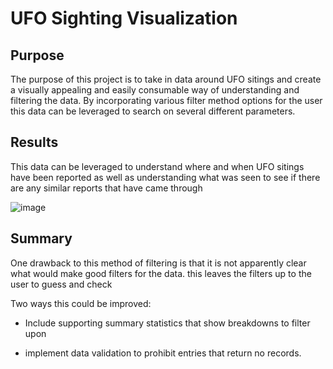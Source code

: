 # UFO Sighting Visualization

## Purpose
The purpose of this project is to take in data around UFO sitings and create a visually appealing and easily consumable way of understanding and filtering the data. By incorporating various filter method options for the user this data can be leveraged to search on several different parameters. 

## Results
This data can be leveraged to understand where and when UFO sitings have been reported as well as understanding what was seen to see if there are any similar reports that have came through

![image](link)


## Summary 
One drawback to this method of filtering is that it is not apparently clear what would make good filters for the data. this leaves the filters up to the user to guess and check

Two ways this could be improved: 
- Include supporting summary statistics that show breakdowns to filter upon

- implement data validation to prohibit entries that return no records. 
